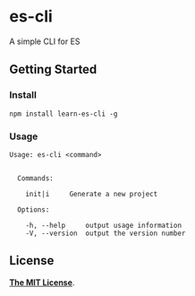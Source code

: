 # es-cli
A simple CLI for ES

## Getting Started

### Install

```shell
npm install learn-es-cli -g
```

### Usage

```
Usage: es-cli <command>


  Commands:

    init|i     Generate a new project

  Options:

    -h, --help     output usage information
    -V, --version  output the version number
```

## License

[**The MIT License**](LICENSE).
